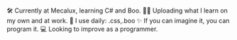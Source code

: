 🛠️ Currently at Mecalux, learning C# and Boo.
👨‍💻 Uploading what I learn on my own and at work.
🚀 I use daily: .css,.boo
✨ If you can imagine it, you can program it.
💻 Looking to improve as a programmer.
